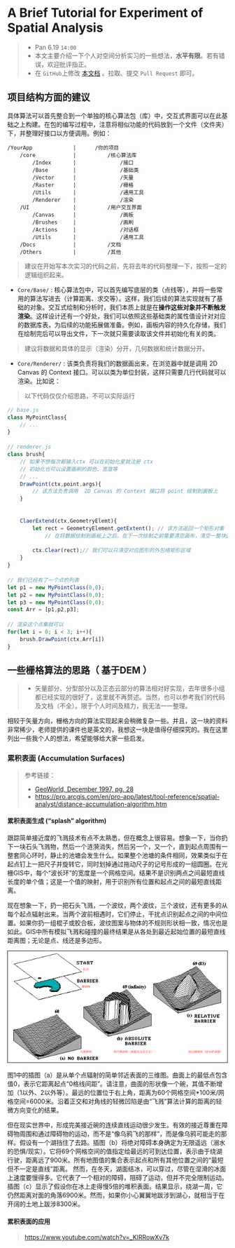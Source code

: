 # A Brief Tutorial for Experiment of Spatial Analysis
> - Pan 6.19 `14:00`
> - 本文主要介绍一下个人对空间分析实习的一些想法，**水平有限**。若有错误，欢迎批评指正。
> - 在 `GitHub`上修改 [本文档](https://github.com/pzq123456/RVGeo/tree/main/docs) 。拉取、提交 `Pull Request` 即可。

## 项目结构方面的建议
具体算法可以首先整合到一个单独的核心算法包（库）中，交互式界面可以在此基础之上构建。在包的编写过程中，注意将相似功能的代码放到一个文件（文件夹）下，并整理好接口以方便调用。例如：
```
/YourApp             |      /你的项目
    /core            |          /核心算法库
        /Index       |              /接口
        /Base        |              /基础类
        /Vector      |              /矢量
        /Raster      |              /栅格
        /Utils       |              /通用工具
        /Renderer    |              /渲染
    /UI              |          /用户交互界面
        /Canvas      |              /画板
        /Brushes     |              /画刷
        /Actions     |              /对话框
        /Utils       |              /通用工具
    /Docs            |          /文档
    /Others          |          /其他
```
> 建议在开始写本次实习的代码之前，先将去年的代码整理一下，按照一定的逻辑组织起来。

- `Core/Base/` :
核心算法包中，可以首先编写底层的类（点线等），并将一些常用的算法写进去（计算距离、求交等）。这样，我们后续的算法实现就有了基础的对象。交互式绘制和分析时，我们本质上就是在**操作这些对象并不断触发渲染**。这样设计还有一个好处，我们可以依照这些基础类的属性值设计对对应的数据库表，为后续的功能拓展做准备。例如，画板内容的持久化存储，我们在绘制完后可以导出文件，下一次就只需要读取该文件并初始化有关的类。
> 建议将数据和具体的显示（渲染）分开，几何数据和统计数据分开。
-  `Core/Renderer/` : 
该类负责将我们的数据画出来，在浏览器中就是调用 2D Canvas 的 Context 接口。可以以类为单位封装，这样只需要几行代码就可以渲染。比如说：
> 以下代码仅仅介绍思路，不可以实际运行
```js
// base.js
class MyPointClass{
    // ...
}

// renderer.js
class brush{
    // 如果不想每次都输入ctx 可以在初始化里就注册 ctx
    // 初始化也可以设置画刷的颜色、宽度等
    // ...
    DrawPoint(ctx,point,args){
        // 该方法负责调用  2D Canvas 的 Context 接口将 point 绘制到画板上
    }


    ClaerExtend(ctx,GeometryElemt){
        let rect = GeometryElement.getExtent(); // 该方法返回一个矩形对象
            // 在将数据绘制到画板上之后，在下一次绘制之前需要清空画布，清空一整块画布其实有些浪费

        ctx.Clear(rect);// 我们可以只清空对应图形的外包络矩形区域
    }
}

// 我们已经有了一个点的列表
let p1 = new MyPointClass(0,0);
let p2 = new MyPointClass(0,0);
let p3 = new MyPointClass(0,0);
const Arr = [p1,p2,p3];

// 渲染这个点集就可以
for(let i = 0; i < 3; i++){
    brush.DrawPoint(ctx,Arr[i])
}
```

## 一些栅格算法的思路（ 基于DEM ）
> - 矢量部分、分型部分以及正态云部分的算法相对好实现，去年很多小组都已经实现的很好了，这里就不再赘述。当然，也可以参考我们的代码及文档（不全）。限于个人时间及精力，我无法一一整理。

相较于矢量方向，栅格方向的算法实现起来会稍微复杂一些。并且，这一块的资料非常稀少，老师提供的课件也是英文的，我想这一块是值得仔细探究的。我在这里列出一些我个人的想法，希望能够给大家一些启发。

### 累积表面 (Accumulation Surfaces)
> 参考链接： 
> - [GeoWorld, December 1997, pg. 28](http://www.innovativegis.com/basis/MapAnalysis/Topic5/Topic5.htm)
> - https://pro.arcgis.com/en/pro-app/latest/tool-reference/spatial-analyst/distance-accumulation-algorithm.htm
#### 累积表面生成 (“splash” algorithm)

跟踪简单接近度的飞溅技术有点不太熟悉，但在概念上很容易。想象一下，当你扔下一块石头飞溅物，然后一个涟漪消失，然后另一个，又一个，直到起点周围有一整套同心环时，静止的池塘会发生什么。如果整个池塘的条件相同，效果类似于在起点钉上一把尺子并旋转它，同时划掉通过拖动尺子的记号形成的一组圆圈。在光栅GIS中，每个“波长环”的宽度是一个网格空间。结果不是识别两点之间最短直线长度的单个值；这是一个值的映射，用于识别所有位置和起点之间的最短直线距离。

现在想象一下，扔一把石头飞溅，一个波纹，两个波纹，三个波纹，还有更多的从每个起点辐射出来。当两个波前相遇时，它们停止，干扰点识别起点之间的中间位置。如果你扔一组棍子或胶合板，波纹图案与物体的不规则形状相一致，情况也是如此。GIS中所有模拟飞溅和碰撞的最终结果是从各处到最近起始位置的最短直线距离图；无论是点、线还是多边形。

![splash](./imgs/splash.gif)

图1中的插图（a）是从单个点辐射的简单邻近表面的三维图。曲面上的最低点包含值0，表示它距离起点“0格线间距”。请注意，曲面的形状像一个碗，其值不断增加（1以外、2以外等）。最远的位置位于右上角，距离为60个网格空间*100米/网格空间=6000米。沿着正交和对角线的轻微凹陷是由“飞溅”算法计算的距离的轻微方向变化的结果。

但在现实世界中，形成完美接近碗的连续直线运动很少发生。有效的接近尊重在障碍物周围和通过障碍物的运动，而不是“像乌鸦飞的那样”，而是像乌鸦可能走的那样。假设有一个湖挡住了去路。插图（b）将绝对障碍本身确定为无限遥远（溺水的恐惧/现实）。它将69个网格空间的值指定给最远的可到达位置，表示由于绕湖行驶，距离远了900米。所有地图值的集合表示起点和所有其他位置之间的“最短但不一定是直线”距离。
然而，在冬天，湖面结冰，可以穿过，尽管在湿滑的冰面上速度要慢得多。它代表了一个相对的障碍，阻碍了运动，但并不完全限制运动。插图（c）显示了假设你在冰上走得慢5倍的堆积表面。结果显示，绕湖一周，它仍然距离对面的角落6900米。然而，如果你小心翼翼地跋涉到湖心，就相当于在开阔的土地上跋涉8300米。

#### 累积表面的应用
> https://www.youtube.com/watch?v=_KlRRowXv7k